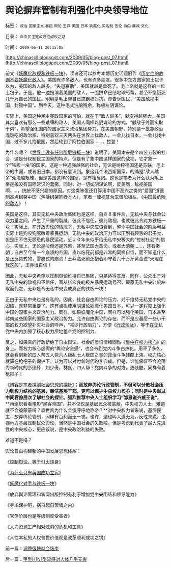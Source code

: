 # 舆论摒弃管制有利强化中央领导地位

标签： `政治` `国家主义` `暴民` `舆论` `王莽` `美国` `日本` `妖魔化` `实名制` `言论` `自由` `廉政` `文化` 

目录： `自由民主宪政通往奴役之路`

时间： `2009-05-11 20:15:05`

[http://chinascil.blogspot.com/2009/05/blog-post_07.html](http://chinascil.blogspot.com/2009/05/blog-post_07.html)

前文《[妖魔化敌视和铁板一块](../../../2009/5/8/妖魔化敌视与铁板一块.md)》，读者还可以参考本博历史话题旧作《[历史血的教训不要妖魔化敌人](../../../2008/11/27/血的教训：不要妖魔化敌人.md)》。美国有许多敌人，也有许多朋友。很多中东方国家的土包子以为，美国的敌人越多，“失道寡助”，美国就越是垂死了。毛上帝就是这样的一位土包子，于是，他一边扮演着美国的敌人，一面拼命巴结地球丐帮，甚至不惜饿死几千万自已的国民。明明是毛上帝自已搞霸权对抗，却告诉国民，“美国敌视中国，封锁中国”。到今天，这种毛式洗脑残余，称极左阴谋论。

实际上，美国这种民主宪政国家的可怕，就在于“敌人越多”，就变得越强大。美国其实喜欢有那么一些难缠的敌人，美国人同样以阴谋论的方式，“假敌于外而实取于内”，希望强化国内的国家主义政治集团势力。在美国朝野，特别是一批靠政治混饭吃的政治家，特别喜欢三天两头在世界上找敌人，一会儿找日本，一会儿找中国，过不多儿找俄国，然后轮到了阿拉伯国家……，拉登！

为什么呢？《[世界上没有任何阶层铁板一块](../../../2009/5/8/妖魔化敌视与铁板一块.md)》说明了，美国本来是个四分五裂的社会，这是分权制民主国家的特点。但是有了象中国这样国家的敌视，它才象一个“铁板一块”的国家。这是一种遇强越强的社会，无论是纳粹德国还是苏联，毛上帝的中国，或者旧日本，都没有意识到。象这几个法西斯国家，的确是“敌人越多”处境越艰难，但是美国这样的国家，是有相反的。这也是笔者为什么认为毛上帝是条没有国际常识的蠢猪，同时，对一切如阴谋论啊，反美啊，敌视美国啊……，统统不感兴趣的原因。对这类笨蛋还打算用中国不高兴之类的“爱国”道德制高点绑架中国（包括绑架笔者本人），笔者一律视其为笨蛋加极左，《[中国最危险的敌人](http://blog.sina.com.cn/s/blog_5563a64d0100bh8x.html)》！

美国是这样，其实无私中央政治集团也是这样。自８８事件后，无私中央与社会公众力量之间，产生了严重的裂缝，彼此不信任，彼此敌视，也就彼此令对方铁板一块！实际上，在开放舆论的情况下，无私中央应该看到，整个中国社会的阶层利益实际上是狗咬狗酝酿着暴民运动。无私中央的政治压力可以压到有顾忌的君子党，但是压不住无顾忌的暴民运动。近２０年来似乎给无私中央极大的“控制社会”的信心，实际上，无论是沙俄还是苏俄，甚至法国大革命，或者大清朝……，还有秦朝；自古至今每一个崩溃的帝国，直以临死前都是非常的同样自信，而不知道什么是正反馈式的，雪崩式的崩溃！王莽临死前还抱着印守着六十万斤黄金说“天理在我这般”，王莽很自信！

因此，无私中央希望以压制舆论维持自已集团，只是适得其反。同样，公众出于对无私中央的敌视和不信任，盲从张宏良的极左暴民运动号召，颠覆无私中央让极左取而代之，无非是令无私中央变成真正的铁板一块！

正由于无私中央也是有私的。因此，社会自由舆论的压力，对于维持无私党中央的团结，就非常重要了。这有点象使用阴谋论妖魔化美国日本，可以一定程度上强化中国的国家主义政治势力。同样，如果妖魔化中国，同样可以强化美国、日本甚至越南这些国家的国家主义政治势力。允许自由舆论的存在，而不是应基层一些小干部的权力欲望扑灭社会的呼声，“减少行政阻力”，方便《[行政淘汰](http://blog.sina.com.cn/s/blog_5563a64d0100ci43.html)》，等于在无私党中央内加强了核心权力层地整个党的控制力。

反之，如果真的行政断绝了自由舆论。社会的愤恨情绪固然《[集中在权力核心](../../../2009/5/5/控制舆论，等于引火烧身.md)》的身上。而权力核心虚假的“舆论安全感”，也会令到党内斗争白热化。用不了多久，就会看到新的四人帮五人党六人叛乱七人叛国之类的政治斗争残酷上演。权力核心就算在枪杷子的保护下，认为可以对付新时代的李自成。但是，谁能保证不会沦落为新时代的彭德怀，刘少奇，林彪，四人帮？党内斗争的对方，更残酷，同样有着枪把子！

《[博客是笔者探测社会思想的探针](../../../2009/1/24/博客是试探社会人性意识的探针.md)》；**而放弃舆论行政管制，不但可以分散社会压力到权力结构的基层，廉洁基层干部，更可以保护中央权力核心；同时是中央越过中间官僚层次了解社会的探针。强烈推荐中央人士组织学习“邹忌说齐威王说”**。**再组织看看电影“黑客帝国”。并不仅仅是基层民众被蒙蔽，中央权力人士，难道就不会被蒙蔽吗？袁世凯为什么会傻呼呼地称帝？**对中央权力者来说，基层民主，放弃舆论管制，同样有百利而无一害。也许，这也叫大道无为。反过来说，坐视地方基层压制民众舆论，当然是中国社会的失败啦。但是考虑到代表了最大先进性的中央核心，更应该说，是中央政治利益的失败。

难道不是吗？

舆论自由构建新的中国发展思想体系：

《[控制舆论，等于引火烧身](../../../2009/5/5/控制舆论，等于引火烧身.md)》

《[为什么只有英国成功立宪](http://blog.sina.com.cn/s/blog_5563a64d0100cwlk.html)》

《[妖魔化对手与铁板一块](../../../2009/5/8/妖魔化敌视与铁板一块.md)》

《放弃舆论管理和新闻出版控制有利于增加党中央团结和领导能力》

《寻求保护吧，祸将起自萧墙之内》

《官僚阶层也是等级制度受害者》

《人力资源生产相对过剩的危机和工具》

《人性本私的人权普世价值观是改革顺利成功之钥》



前一篇：[调整很快就会结束](../../../2009/5/11/调整很快就会结束.md)

后一篇：[甲型H1N1型流感对人体几乎无害](../../../2009/5/12/甲型H1N1型流感对人体几乎无害.md)